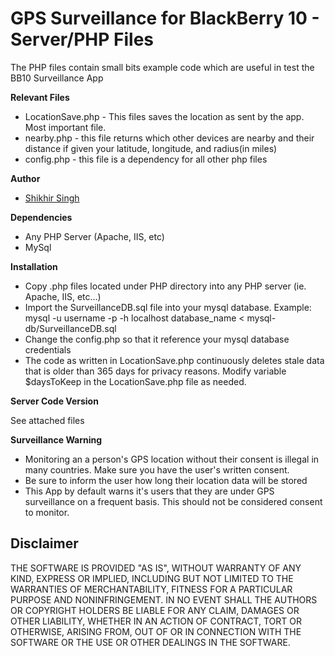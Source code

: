 # GPS Surveillance for BlackBerry 10 - Server/PHP Files

The PHP files contain small bits example code which are useful in test the BB10 Surveillance App

**Relevant Files** 

* LocationSave.php - This files saves the location as sent by the app. Most important file.
* nearby.php - this file returns which other devices are nearby and their distance if given your latitude, longitude, and radius(in miles)
* config.php - this file is a dependency for all other php files

**Author** 

* [Shikhir Singh](http://www.shikhir.com/)


**Dependencies** 

* Any PHP Server (Apache, IIS, etc)
* MySql

**Installation** 

* Copy .php files located under PHP directory into any PHP server (ie. Apache, IIS, etc...)
* Import the SurveillanceDB.sql file into your mysql database. Example: mysql -u username -p -h localhost database_name < mysql-db/SurveillanceDB.sql
* Change the config.php so that it reference your mysql database credentials
* The code as written in LocationSave.php continuously deletes stale data that is older than 365 days for privacy reasons. Modify variable $daysToKeep in the LocationSave.php file as needed. 

**Server Code Version** 

See attached files


**Surveillance Warning**

* Monitoring an a person's GPS location without their consent is illegal in many countries. Make sure you have the user's written consent.
* Be sure to inform the user how long their location data will be stored
* This App by default warns it's users that they are under GPS surveillance on a frequent basis. This should not be considered consent to monitor.

## Disclaimer

THE SOFTWARE IS PROVIDED "AS IS", WITHOUT WARRANTY OF ANY KIND, EXPRESS OR IMPLIED, INCLUDING 
BUT NOT LIMITED TO THE WARRANTIES OF MERCHANTABILITY, FITNESS FOR A PARTICULAR PURPOSE 
AND NONINFRINGEMENT. IN NO EVENT SHALL THE AUTHORS OR COPYRIGHT HOLDERS BE LIABLE FOR 
ANY CLAIM, DAMAGES OR OTHER LIABILITY, WHETHER IN AN ACTION OF CONTRACT, TORT OR 
OTHERWISE, ARISING FROM, OUT OF OR IN CONNECTION WITH THE SOFTWARE OR THE USE OR 
OTHER DEALINGS IN THE SOFTWARE.